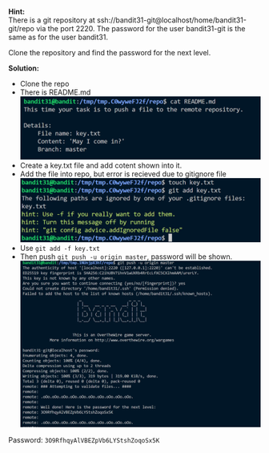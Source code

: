 **Hint:**<br>
There is a git repository at ssh://bandit31-git@localhost/home/bandit31-git/repo via the port 2220. The password for the user bandit31-git is the same as for the user bandit31.

Clone the repository and find the password for the next level.

**Solution:**<br>
- Clone the repo
- There is README.md
![alt text](image.png)
- Create a key.txt file and add cotent shown into it.
- Add the file into repo, but error is recieved due to gitignore file
![alt text](image-1.png)
- Use ```git add -f key.txt```
- Then push ```git push -u origin master```, password will be shown.
![alt text](image-2.png)


Password: ```3O9RfhqyAlVBEZpVb6LYStshZoqoSx5K```

